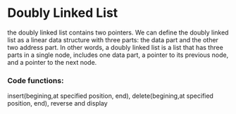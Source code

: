 # Doubly Linked List
the doubly linked list contains two pointers. We can define the doubly linked list as a linear data structure with three parts: the data part and the other two address part. In other words, a doubly linked list is a list that has three parts in a single node, includes one data part, a pointer to its previous node, and a pointer to the next node.

### Code functions:
insert(begining,at specified position, end), delete(begining,at specified position, end), reverse and display
